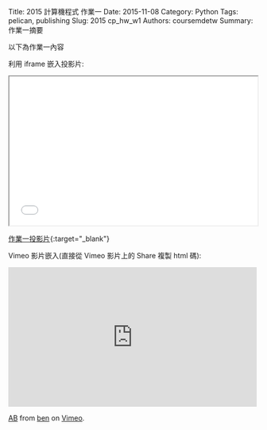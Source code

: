 Title: 2015 計算機程式 作業一
Date: 2015-11-08
Category: Python
Tags: pelican, publishing
Slug: 2015  cp_hw_w1
Authors: coursemdetw
Summary: 作業一摘要

以下為作業一內容

利用 iframe 嵌入投影片:

<iframe src="40423136_cp_w1_p.html" width="500" height="300"></iframe>

[作業一投影片](40423136_cp_w1_p.html){:target="_blank"}


Vimeo 影片嵌入(直接從 Vimeo 影片上的 Share 複製 html 碼):

<iframe src="https://player.vimeo.com/video/152388182" width="500" height="281" frameborder="0" webkitallowfullscreen mozallowfullscreen allowfullscreen></iframe> <p><a href="https://vimeo.com/152388182">AB</a> from <a href="https://vimeo.com/user47741345">ben</a> on <a href="https://vimeo.com">Vimeo</a>.</p>